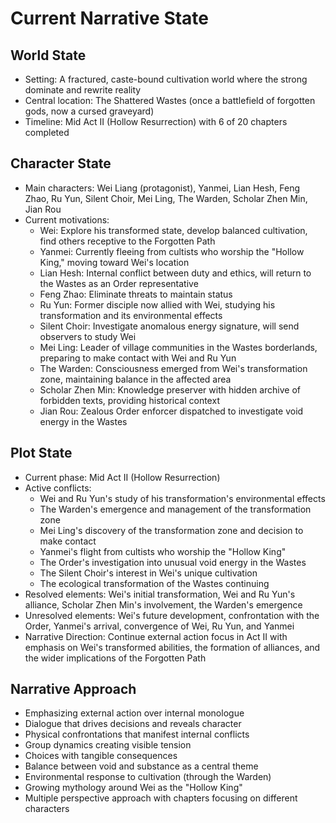 # Current Narrative State

## World State
- Setting: A fractured, caste-bound cultivation world where the strong dominate and rewrite reality
- Central location: The Shattered Wastes (once a battlefield of forgotten gods, now a cursed graveyard)
- Timeline: Mid Act II (Hollow Resurrection) with 6 of 20 chapters completed

## Character State
- Main characters: Wei Liang (protagonist), Yanmei, Lian Hesh, Feng Zhao, Ru Yun, Silent Choir, Mei Ling, The Warden, Scholar Zhen Min, Jian Rou
- Current motivations: 
  - Wei: Explore his transformed state, develop balanced cultivation, find others receptive to the Forgotten Path
  - Yanmei: Currently fleeing from cultists who worship the "Hollow King," moving toward Wei's location
  - Lian Hesh: Internal conflict between duty and ethics, will return to the Wastes as an Order representative
  - Feng Zhao: Eliminate threats to maintain status
  - Ru Yun: Former disciple now allied with Wei, studying his transformation and its environmental effects
  - Silent Choir: Investigate anomalous energy signature, will send observers to study Wei
  - Mei Ling: Leader of village communities in the Wastes borderlands, preparing to make contact with Wei and Ru Yun
  - The Warden: Consciousness emerged from Wei's transformation zone, maintaining balance in the affected area
  - Scholar Zhen Min: Knowledge preserver with hidden archive of forbidden texts, providing historical context
  - Jian Rou: Zealous Order enforcer dispatched to investigate void energy in the Wastes

## Plot State
- Current phase: Mid Act II (Hollow Resurrection)
- Active conflicts: 
  - Wei and Ru Yun's study of his transformation's environmental effects
  - The Warden's emergence and management of the transformation zone
  - Mei Ling's discovery of the transformation zone and decision to make contact
  - Yanmei's flight from cultists who worship the "Hollow King"
  - The Order's investigation into unusual void energy in the Wastes
  - The Silent Choir's interest in Wei's unique cultivation
  - The ecological transformation of the Wastes continuing
- Resolved elements: Wei's initial transformation, Wei and Ru Yun's alliance, Scholar Zhen Min's involvement, the Warden's emergence
- Unresolved elements: Wei's future development, confrontation with the Order, Yanmei's arrival, convergence of Wei, Ru Yun, and Yanmei
- Narrative Direction: Continue external action focus in Act II with emphasis on Wei's transformed abilities, the formation of alliances, and the wider implications of the Forgotten Path

## Narrative Approach
- Emphasizing external action over internal monologue
- Dialogue that drives decisions and reveals character
- Physical confrontations that manifest internal conflicts
- Group dynamics creating visible tension
- Choices with tangible consequences
- Balance between void and substance as a central theme
- Environmental response to cultivation (through the Warden)
- Growing mythology around Wei as the "Hollow King"
- Multiple perspective approach with chapters focusing on different characters
